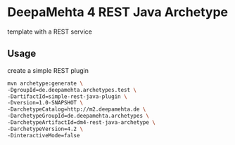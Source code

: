 # DeepaMehta 4 REST Java Archetype

template with a REST service

## Usage

create a simple REST plugin

```sh
mvn archetype:generate \
-DgroupId=de.deepamehta.archetypes.test \
-DartifactId=simple-rest-java-plugin \
-Dversion=1.0-SNAPSHOT \
-DarchetypeCatalog=http://m2.deepamehta.de \
-DarchetypeGroupId=de.deepamehta.archetypes \
-DarchetypeArtifactId=dm4-rest-java-archetype \
-DarchetypeVersion=4.2 \
-DinteractiveMode=false
```
